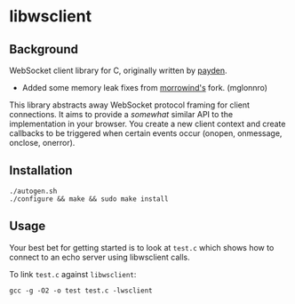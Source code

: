 # libwsclient


## Background
WebSocket client library for C, originally written by [payden](https://github.com/payden/libwsclient). 

- Added some memory leak fixes from [morrowind's](https://github.com/morrowind/libwsclient) fork. (mglonnro)

This library abstracts away WebSocket protocol framing for client connections.  It aims to provide a *somewhat* similar API to the implementation in your browser.  You create a new client context and create callbacks to be triggered when certain events occur (onopen, onmessage, onclose, onerror).

## Installation

```
./autogen.sh
./configure && make && sudo make install
```

## Usage

Your best bet for getting started is to look at `test.c` which shows how to connect to an echo server using libwsclient calls.

To link `test.c` against `libwsclient`: 

```
gcc -g -O2 -o test test.c -lwsclient
```

